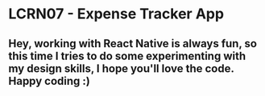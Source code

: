 # LCRN07 - Expense Tracker App

## Hey, working with React Native is always fun, so this time I tries to do some experimenting with my design skills, I hope you'll love the code. Happy coding :)

